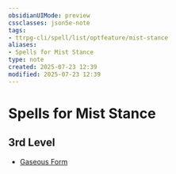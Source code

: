 ```yaml
---
obsidianUIMode: preview
cssclasses: json5e-note
tags:
- ttrpg-cli/spell/list/optfeature/mist-stance
aliases:
- Spells for Mist Stance
type: note
created: 2025-07-23 12:39
modified: 2025-07-23 12:39
---
```

# Spells for Mist Stance

## 3rd Level

- [Gaseous Form](/03_Mechanics/CLI/spells/gaseous-form-xphb.md "XPHB")